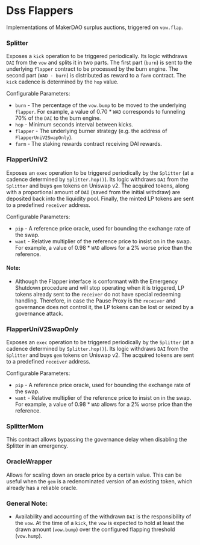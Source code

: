 # Dss Flappers

Implementations of MakerDAO surplus auctions, triggered on `vow.flap`.

### Splitter

Exposes a `kick` operation to be triggered periodically. Its logic withdraws `DAI` from the `vow` and splits it in two parts. The first part (`burn`) is sent to the underlying `flapper` contract to be processed by the burn engine. The second part (`WAD - burn`) is distributed as reward to a `farm` contract. The `kick` cadence is determined by the `hop` value.

Configurable Parameters:
* `burn` - The percentage of the `vow.bump` to be moved to the underlying `flapper`. For example, a value of 0.70 \* `WAD` corresponds to funneling 70% of the `DAI` to the burn engine.
* `hop` - Minimum seconds interval between kicks.
* `flapper` - The underlying burner strategy (e.g. the address of `FlapperUniV2SwapOnly`).
* `farm` - The staking rewards contract receiving DAI rewards.

### FlapperUniV2

Exposes an `exec` operation to be triggered periodically by the `Splitter` (at a cadence determined by `Splitter.hop()`). Its logic withdraws `DAI` from the `Splitter` and buys `gem` tokens on Uniswap v2. The acquired tokens, along with a proportional amount of `DAI` (saved from the initial withdraw) are deposited back into the liquidity pool. Finally, the minted LP tokens are sent to a predefined `receiver` address.

Configurable Parameters:
* `pip` - A reference price oracle, used for bounding the exchange rate of the swap.
* `want` - Relative multiplier of the reference price to insist on in the swap. For example, a value of 0.98 * `WAD` allows for a 2% worse price than the reference.

#### Note:

* Although the Flapper interface is conformant with the Emergency Shutdown procedure and will stop operating when it is triggered, LP tokens already sent to the `receiver` do not have special redeeming handling. Therefore, in case the Pause Proxy is the `receiver` and governance does not control it, the LP tokens can be lost or seized by a governance attack.

### FlapperUniV2SwapOnly

Exposes an `exec` operation to be triggered periodically by the `Splitter` (at a cadence determined by `Splitter.hop()`). Its logic withdraws `DAI` from the `Splitter` and buys `gem` tokens on Uniswap v2. The acquired tokens are sent to a predefined `receiver` address.

Configurable Parameters:
* `pip` - A reference price oracle, used for bounding the exchange rate of the swap.
* `want` - Relative multiplier of the reference price to insist on in the swap. For example, a value of 0.98 * `WAD` allows for a 2% worse price than the reference.

### SplitterMom

This contract allows bypassing the governance delay when disabling the Splitter in an emergency.

### OracleWrapper

Allows for scaling down an oracle price by a certain value. This can be useful when the `gem` is a redenominated version of an existing token, which already has a reliable oracle.

### General Note:

* Availability and accounting of the withdrawn `DAI` is the responsibility of the `vow`. At the time of a `kick`, the `vow` is expected to hold at least the drawn amount (`vow.bump`) over the configured flapping threshold (`vow.hump`).
